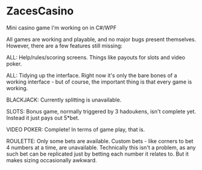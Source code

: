 # ZacesCasino
Mini casino game I'm working on in C#/WPF

All games are working and playable, and no major bugs present themselves. However, there are a few features still missing:


ALL: Help/rules/scoring screens. Things like payouts for slots and video poker.

ALL: Tidying up the interface. Right now it's only the bare bones of a working interface - but of course, the important thing is that every game is working.

BLACKJACK: Currently splitting is unavailable.

SLOTS: Bonus game, normally triggered by 3 hadoukens, isn't complete yet. Instead it just pays out 5*bet.

VIDEO POKER: Complete! In terms of game play, that is.

ROULETTE: Only some bets are available. Custom bets - like corners to bet 4 numbers at a time, are unavailable. Technically this isn't a problem, as any such bet can be replicated just by betting each number it relates to. But it makes sizing occasionally awkward.
